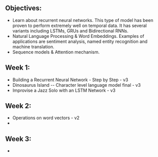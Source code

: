 
## Objectives:
  - Learn about recurrent neural networks. This type of model has been proven to perform extremely well on temporal data. It has several variants including LSTMs, GRUs and Bidirectional RNNs.
  - Natural Language Processing & Word Embeddings. Examples of applications are sentiment analysis, named entity recognition and machine translation.
  - Sequence models & Attention mechanism.
  
## Week 1:
  - Building a Recurrent Neural Network - Step by Step - v3
  - Dinosaurus Island -- Character level language model final - v3
  - Improvise a Jazz Solo with an LSTM Network - v3
  
## Week 2:
  - Operations on word vectors - v2
  - 
  
## Week 3:
  - 
  
